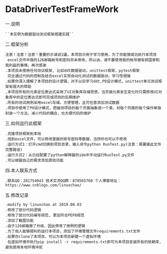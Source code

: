 # DataDriverTestFrameWork
一.说明

    ``本实例为数据驱动测试框架搭建实践``

二.框架分析
    
    注意！注意！注意！重要的示请说3遍，本项目只用于学习使用，为了你能够成功执行本项目
     excel文件中我的126邮箱帐号和密码并未修改，所以讷，请不要使用我的帐号做有损国家和我利益的事情，再次感谢
    .本项目未使用任何测试框架, 比如ddt数据驱动，unittest框架，pytest框架
     完全通过代码的控制及结合excel实现自动化测试的数据驱动，学习性很强
    .如果你深入理解了本项目的设计逻辑，对于以后学习ddt,PO设计模式，unittest单元测试框架有很大的帮助
    .本项目所有的元素定位表达式采用了UI对象库存储思想，当页面元素发生变化时只需修改UI对象库中的定位表达式即可完成项目的后期维护
    .所有的测试用例采用excel存储，方便管理，且可任意添加测试数据
    .项目中使用了PO设计模式，把被测项目的每个页面抽象成一个类，对每个页面的每个操作单独封装一个方法，减小代码的耦合，也方便代码的维护
    
三.如何运行此框架
    
    .克隆项目框架到本地
    .找到excel文件，可以修改里面的账号密码等数据，当然你也可以不修改
    .运行方式1：打开cmd切换到项目目录，输入命令python RunTest.py(注意：需要接此文件完整路径)
    .运行方式2：从已经配置了python解释器的ide中手动运行RunTest.py文件
    .可以根据自己的需求添加其他功能

四.本人联系方式

    .联系QQ：281754043 技术交流QQ群：878565760 个人博客地址：https://www.cnblogs.com/linuxchao/
    
五.修改记录

    .modify by linuxchao at 2019.08.03
    .修改了部分代码逻辑
    .修改了部分代码编写规范, 更加符合PEP8规范
    .添加了截图功能
    .由于126邮箱做了升级，因此修改了用例的逻辑
    .为了他人能够顺利的运行本项目，添加了环境管理文件requirements.txt文件
    .如果你clone了本项目，可以为本项目新键一个虚拟环境
     在虚拟环境中执行pip install -r requirements.txt即可为本项目安装所有的依赖库,避免使用本地环境冲突